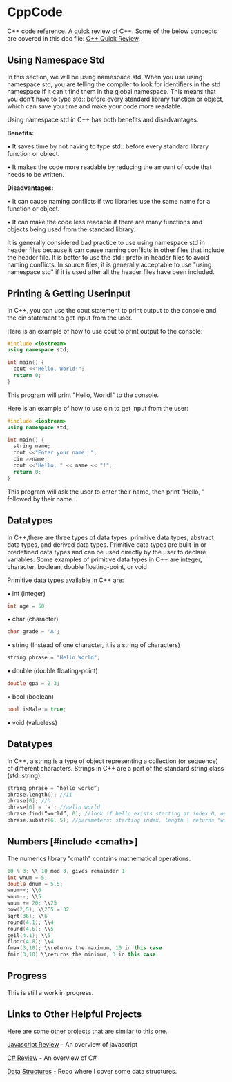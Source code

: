 # CppCode
C++ code reference. A quick review of C++. Some of the below concepts are covered in this doc file: [C++ Quick Review](https://github.com/Kttra/CppCode/blob/main/C%2B%2B%20Quick%20Review.docx).

**Using Namespace Std**
--------------
In this section, we will be using namespace std. When you use using namespace std, you are telling the compiler to look for identifiers in the std namespace if it can't find them in the global namespace. This means that you don't have to type std:: before every standard library function or object, which can save you time and make your code more readable.

Using namespace std in C++ has both benefits and disadvantages.

**Benefits:**

•  It saves time by not having to type std:: before every standard library function or object.

•  It makes the code more readable by reducing the amount of code that needs to be written.

**Disadvantages:**

•  It can cause naming conflicts if two libraries use the same name for a function or object.

•  It can make the code less readable if there are many functions and objects being used from the standard library.

It is generally considered bad practice to use using namespace std in header files because it can cause naming conflicts in other files that include the header file. It is better to use the std:: prefix in header files to avoid naming conflicts. In source files, it is generally acceptable to use "using namespace std" if it is used after all the header files have been included.

**Printing & Getting Userinput**
--------------
In C++, you can use the cout statement to print output to the console and the cin statement to get input from the user.

Here is an example of how to use cout to print output to the console:

```c++
#include <iostream>
using namespace std;

int main() {
  cout <<"Hello, World!";
  return 0;
}
```

This program will print "Hello, World!" to the console.

Here is an example of how to use cin to get input from the user:

```c++
#include <iostream>
using namespace std;

int main() {
  string name;
  cout <<"Enter your name: ";
  cin >>name;
  cout <<"Hello, " << name << "!";
  return 0;
}
```

This program will ask the user to enter their name, then print "Hello, " followed by their name.

**Datatypes**
--------------
In C++,there are three types of data types: primitive data types, abstract data types, and derived data types. Primitive data types are built-in or predefined data types and can be used directly by the user to declare variables. Some examples of primitive data types in C++ are integer, character, boolean, double floating-point, or void

Primitive data types available in C++ are:

•  int (integer)
```c++
int age = 50;
```
•  char (character)
```c++
char grade = 'A';
```
•  string (Instead of one character, it is a string of characters)
```c++
string phrase = "Hello World";
```
•  double (double floating-point)
```c++
double gpa = 2.3;
```
•  bool (boolean)
```c++
bool isMale = true;
```
•  void (valueless)

**Datatypes**
--------------
In C++, a string is a type of object representing a collection (or sequence) of different characters. Strings in C++ are a part of the standard string class (std::string).

```c++
string phrase = “hello world”;
phrase.length(); //11
phrase[0]; //h
phrase[0] = ‘a’; //aello world
phrase.find(“world”, 0); //look if hello exists starting at index 0, outputs 6
phrase.substr(6, 5); //parameters: starting index, length | returns "world" in this case
```

**Numbers \[#include \<cmath\>\]**
-----
The numerics library "cmath" contains mathematical operations.

```c++
10 % 3; \\ 10 mod 3, gives remainder 1
int wnum = 5;
double dnum = 5.5;
wnum++; \\6
wnum--; \\5
wnum += 20; \\25
pow(2,5); \\2^5 = 32
sqrt(36); \\6
round(4.1); \\4
round(4.6); \\5
ceil(4.1); \\5
floor(4.8); \\4
fmax(3,10); \\returns the maximum, 10 in this case
fmin(3,10) \\returns the minimum, 3 in this case
```
**Progress**
------------
This is still a work in progress.

**Links to Other Helpful Projects**
------------
Here are some other projects that are similar to this one.

[Javascript Review](https://github.com/Kttra/JavascriptCode) - An overview of javascript

[C# Review](https://github.com/Kttra/CSharpCode) - An overview of C#

[Data Structures](https://github.com/Kttra/DataStructuresCSharp) - Repo where I cover some data structures.
